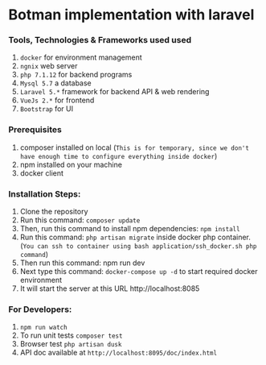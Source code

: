 # Botman implementation with laravel

### Tools, Technologies & Frameworks used used
1. `docker` for environment management
2. `ngnix` web server
3. `php 7.1.12` for backend programs
4. `Mysql 5.7` a database
5. `Laravel 5.*` framework for backend API & web rendering
6. `VueJs 2.*` for frontend
7. `Bootstrap` for UI

### Prerequisites
1. composer installed on local (`This is for temporary, since we don't have enough time to configure everything inside docker`)
2. npm installed on your machine
2. docker client

### Installation Steps:

1. Clone the repository
2. Run this command: `composer update`
3. Then, run this command to install npm dependencies: `npm install`
4. Run this command: `php artisan migrate` inside docker php container. (`You can ssh to container using bash application/ssh_docker.sh php command`)
5. Then run this command: npm run dev
6. Next type this command: `docker-compose up -d` to start required docker environment
7. It will start the server at this URL http://localhost:8085

### For Developers:
1. `npm run watch`
2. To run unit tests `composer test`
3. Browser test `php artisan dusk`
4. API doc available at `http://localhost:8095/doc/index.html`
